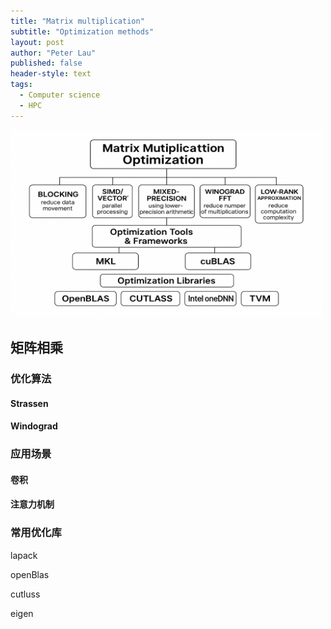 ```yaml
---
title: "Matrix multiplication"
subtitle: "Optimization methods"
layout: post
author: "Peter Lau"
published: false
header-style: text
tags:
  - Computer science
  - HPC
---
```


<div>
  <img class="shadow" src="/img/hpc/matrix_multiply_one_image.png" width="500" height="300" alt="Matrix multiply">
</div>

## 矩阵相乘

### 优化算法

#### Strassen


#### Windograd

### 应用场景

#### 卷积

#### 注意力机制


### 常用优化库


lapack

openBlas

cutluss

eigen